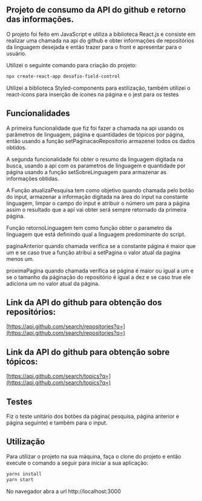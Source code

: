 
## Projeto de consumo da API do github e retorno das informações.

O projeto foi feito em JavaScript e utiliza a biblioteca React.js e consiste em realizar uma chamada na api do github e obter informações de repositórios da linguagem desejada e então trazer para o front e apresentar para o usuário.

Utilizei o seguinte comando para criação do projeto:

```bash
npx create-react-app desafio-field-control
```

Utilizei a biblioteca Styled-components para estilização, também utilizei o react-icons para inserção de ícones na página e o jest para os testes

## Funcionalidades

A primeira funcionalidade que fiz foi fazer a chamada na api usando os parâmetros de linguagem, página e quantidades de tópicos por página, então usando a função setPaginacaoRepositorio armazenei todos os dados obtidos.

A segunda funcionalidade foi obter o resumo da linguagem digitada na busca, usando a api com os parametros de linguagem e quantidade por página usando a função setSobreLinguagem para armazenar as informações obtidas.

A Função atualizaPesquisa tem como objetivo quando chamada pelo botão do input, armazenar a informação digitada na área do input na constante linguagem, limpar o campo do input e atribuir o número um para a página assim o resultado que a api vai obter será sempre retornado da primeira página.

Função retornoLinguagem tem como função obter o parametro da linguagem que está definindo qual a linguagem predominante do script.

paginaAnterior quando chamada verifica se a constante página é maior que um e se caso true a função atribui a setPagina o valor atual da pagina menos um.

proximaPagina quando chamada verifica se página é maior ou igual a um e se o tamanho da páginação do repositório é igual a dez e se caso true ele adiciona um no valor atual da página.

## Link da API do github para obtenção dos repositórios:

[https://api.github.com/search/repositories?q=](https://api.github.com/search/repositories?q=)

## Link da API do github para obtenção sobre tópicos:

[https://api.github.com/search/topics?q=](https://api.github.com/search/topics?q=)

## Testes

Fiz o teste unitário dos botões da página( pesquisa, página anterior e página seguinte) e também para o input.

## Utilização

Para utilizar o projeto na sua máquina, faça o clone do projeto e então execute o comando a seguir para iniciar a sua aplicação:

```html
yarns install
yarn start
```
No navegador abra a url http://localhost:3000